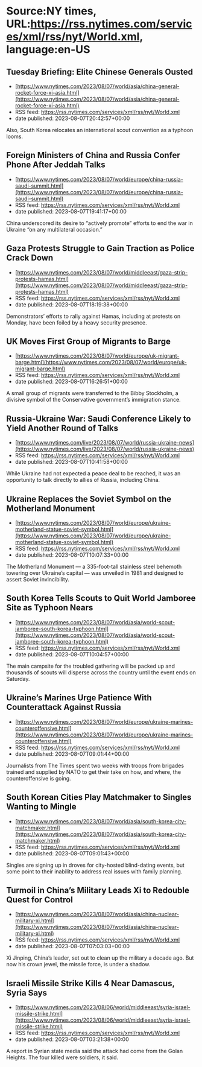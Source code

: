 # Source:NY times, URL:https://rss.nytimes.com/services/xml/rss/nyt/World.xml, language:en-US

## Tuesday Briefing: Elite Chinese Generals Ousted
 - [https://www.nytimes.com/2023/08/07/world/asia/china-general-rocket-force-xi-asia.html](https://www.nytimes.com/2023/08/07/world/asia/china-general-rocket-force-xi-asia.html)
 - RSS feed: https://rss.nytimes.com/services/xml/rss/nyt/World.xml
 - date published: 2023-08-07T20:42:57+00:00

Also, South Korea relocates an international scout convention as a typhoon looms.

## Foreign Ministers of China and Russia Confer Phone After Jeddah Talks
 - [https://www.nytimes.com/2023/08/07/world/europe/china-russia-saudi-summit.html](https://www.nytimes.com/2023/08/07/world/europe/china-russia-saudi-summit.html)
 - RSS feed: https://rss.nytimes.com/services/xml/rss/nyt/World.xml
 - date published: 2023-08-07T19:41:17+00:00

China underscored its desire to “actively promote” efforts to end the war in Ukraine “on any multilateral occasion.”

## Gaza Protests Struggle to Gain Traction as Police Crack Down
 - [https://www.nytimes.com/2023/08/07/world/middleeast/gaza-strip-protests-hamas.html](https://www.nytimes.com/2023/08/07/world/middleeast/gaza-strip-protests-hamas.html)
 - RSS feed: https://rss.nytimes.com/services/xml/rss/nyt/World.xml
 - date published: 2023-08-07T18:19:38+00:00

Demonstrators’ efforts to rally against Hamas, including at protests on Monday, have been foiled by a heavy security presence.

## UK Moves First Group of Migrants to Barge
 - [https://www.nytimes.com/2023/08/07/world/europe/uk-migrant-barge.html](https://www.nytimes.com/2023/08/07/world/europe/uk-migrant-barge.html)
 - RSS feed: https://rss.nytimes.com/services/xml/rss/nyt/World.xml
 - date published: 2023-08-07T16:26:51+00:00

A small group of migrants were transferred to the Bibby Stockholm, a divisive symbol of the Conservative government’s immigration stance.

## Russia-Ukraine War: Saudi Conference Likely to Yield Another Round of Talks
 - [https://www.nytimes.com/live/2023/08/07/world/russia-ukraine-news](https://www.nytimes.com/live/2023/08/07/world/russia-ukraine-news)
 - RSS feed: https://rss.nytimes.com/services/xml/rss/nyt/World.xml
 - date published: 2023-08-07T10:41:58+00:00

While Ukraine had not expected a peace deal to be reached, it was an opportunity to talk directly to allies of Russia, including China.

## Ukraine Replaces the Soviet Symbol on the Motherland Monument
 - [https://www.nytimes.com/2023/08/07/world/europe/ukraine-motherland-statue-soviet-symbol.html](https://www.nytimes.com/2023/08/07/world/europe/ukraine-motherland-statue-soviet-symbol.html)
 - RSS feed: https://rss.nytimes.com/services/xml/rss/nyt/World.xml
 - date published: 2023-08-07T10:07:33+00:00

The Motherland Monument — a 335-foot-tall stainless steel behemoth towering over Ukraine’s capital — was unveiled in 1981 and designed to assert Soviet invincibility.

## South Korea Tells Scouts to Quit World Jamboree Site as Typhoon Nears
 - [https://www.nytimes.com/2023/08/07/world/asia/world-scout-jamboree-south-korea-typhoon.html](https://www.nytimes.com/2023/08/07/world/asia/world-scout-jamboree-south-korea-typhoon.html)
 - RSS feed: https://rss.nytimes.com/services/xml/rss/nyt/World.xml
 - date published: 2023-08-07T10:04:57+00:00

The main campsite for the troubled gathering will be packed up and thousands of scouts will disperse across the country until the event ends on Saturday.

## Ukraine’s Marines Urge Patience With Counterattack Against Russia
 - [https://www.nytimes.com/2023/08/07/world/europe/ukraine-marines-counteroffensive.html](https://www.nytimes.com/2023/08/07/world/europe/ukraine-marines-counteroffensive.html)
 - RSS feed: https://rss.nytimes.com/services/xml/rss/nyt/World.xml
 - date published: 2023-08-07T09:01:44+00:00

Journalists from The Times spent two weeks with troops from brigades trained and supplied by NATO to get their take on how, and where, the counteroffensive is going.

## South Korean Cities Play Matchmaker to Singles Wanting to Mingle
 - [https://www.nytimes.com/2023/08/07/world/asia/south-korea-city-matchmaker.html](https://www.nytimes.com/2023/08/07/world/asia/south-korea-city-matchmaker.html)
 - RSS feed: https://rss.nytimes.com/services/xml/rss/nyt/World.xml
 - date published: 2023-08-07T09:01:43+00:00

Singles are signing up in droves for city-hosted blind-dating events, but some point to their inability to address real issues with family planning.

## Turmoil in China’s Military Leads Xi to Redouble Quest for Control
 - [https://www.nytimes.com/2023/08/07/world/asia/china-nuclear-military-xi.html](https://www.nytimes.com/2023/08/07/world/asia/china-nuclear-military-xi.html)
 - RSS feed: https://rss.nytimes.com/services/xml/rss/nyt/World.xml
 - date published: 2023-08-07T07:03:03+00:00

Xi Jinping, China’s leader, set out to clean up the military a decade ago. But now his crown jewel, the missile force, is under a shadow.

## Israeli Missile Strike Kills 4 Near Damascus, Syria Says
 - [https://www.nytimes.com/2023/08/06/world/middleeast/syria-israel-missile-strike.html](https://www.nytimes.com/2023/08/06/world/middleeast/syria-israel-missile-strike.html)
 - RSS feed: https://rss.nytimes.com/services/xml/rss/nyt/World.xml
 - date published: 2023-08-07T03:21:38+00:00

A report in Syrian state media said the attack had come from the Golan Heights. The four killed were soldiers, it said.

